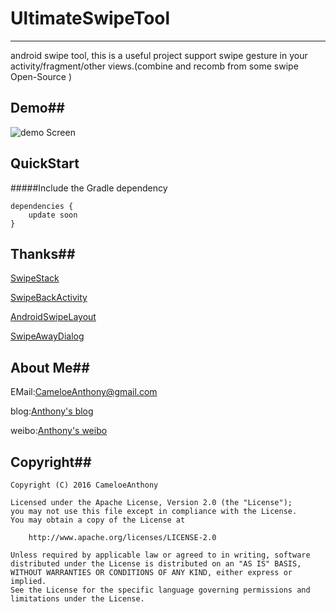 # UltimateSwipeTool
----
android swipe tool,
this is a useful project support swipe gesture in your activity/fragment/other views.(combine and recomb from some swipe Open-Source )

## Demo##
![demo Screen](https://github.com/CameloeAnthony/UltimateSwipeTool/blob/master/art/GIF.gif)

## QuickStart ##
#####Include the Gradle dependency

```
dependencies {
    update soon
}
```
## Thanks##
[SwipeStack](https://github.com/flschweiger/SwipeStack)

[SwipeBackActivity](https://github.com/CameloeAnthony/SwipeBackActivity)

[AndroidSwipeLayout](https://github.com/daimajia/AndroidSwipeLayout)

[SwipeAwayDialog](https://github.com/kakajika/SwipeAwayDialog)

## About Me##

EMail:[CameloeAnthony@gmail.com](CameloeAnthony@gmail.com)

blog:[Anthony's blog](http://www.jianshu.com/users/44872eaffa8b)

weibo:[Anthony's weibo](http://weibo.com/3288332304)

## Copyright##
``` 
Copyright (C) 2016 CameloeAnthony

Licensed under the Apache License, Version 2.0 (the "License");
you may not use this file except in compliance with the License.
You may obtain a copy of the License at

    http://www.apache.org/licenses/LICENSE-2.0

Unless required by applicable law or agreed to in writing, software
distributed under the License is distributed on an "AS IS" BASIS,
WITHOUT WARRANTIES OR CONDITIONS OF ANY KIND, either express or implied.
See the License for the specific language governing permissions and
limitations under the License.
 ```